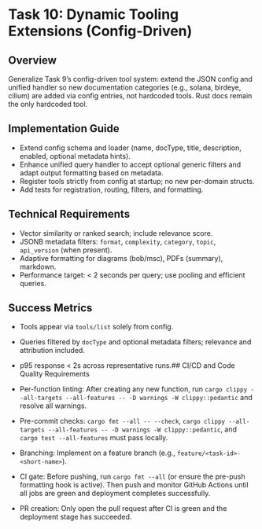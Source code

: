 # Task 10: Dynamic Tooling Extensions (Config-Driven)

## Overview

Generalize Task 9’s config-driven tool system: extend the JSON config and unified handler so new documentation categories (e.g., solana, birdeye, cilium) are added via config entries, not hardcoded tools. Rust docs remain the only hardcoded tool.

## Implementation Guide

- Extend config schema and loader (name, docType, title, description, enabled, optional metadata hints).
- Enhance unified query handler to accept optional generic filters and adapt output formatting based on metadata.
- Register tools strictly from config at startup; no new per-domain structs.
- Add tests for registration, routing, filters, and formatting.

## Technical Requirements

- Vector similarity or ranked search; include relevance score.
- JSONB metadata filters: `format`, `complexity`, `category`, `topic`, `api_version` (when present).
- Adaptive formatting for diagrams (bob/msc), PDFs (summary), markdown.
- Performance target: < 2 seconds per query; use pooling and efficient queries.

## Success Metrics

- Tools appear via `tools/list` solely from config.
- Queries filtered by `docType` and optional metadata filters; relevance and attribution included.
- p95 response < 2s across representative runs.## CI/CD and Code Quality Requirements

- Per-function linting: After creating any new function, run `cargo clippy --all-targets --all-features -- -D warnings -W clippy::pedantic` and resolve all warnings.
- Pre-commit checks: `cargo fmt --all -- --check`, `cargo clippy --all-targets --all-features -- -D warnings -W clippy::pedantic`, and `cargo test --all-features` must pass locally.
- Branching: Implement on a feature branch (e.g., `feature/<task-id>-<short-name>`).
- CI gate: Before pushing, run `cargo fmt --all` (or ensure the pre-push formatting hook is active). Then push and monitor GitHub Actions until all jobs are green and deployment completes successfully.
- PR creation: Only open the pull request after CI is green and the deployment stage has succeeded.
